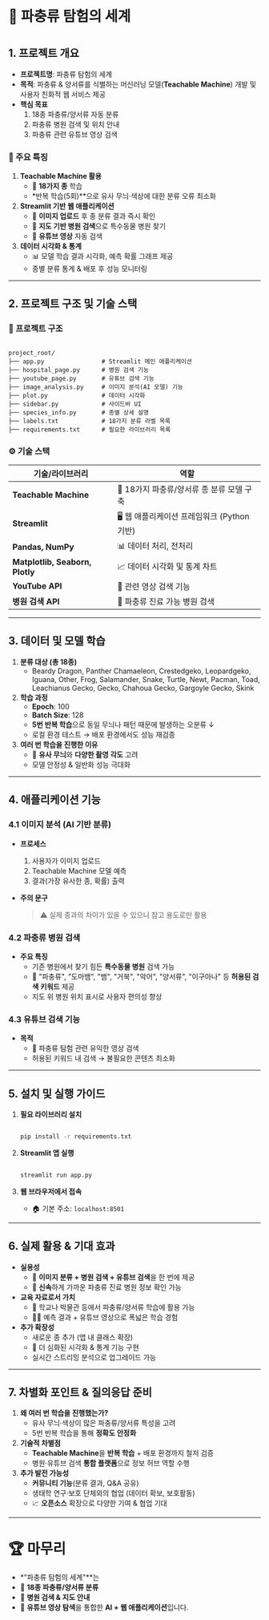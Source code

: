 # 🦎 **파충류 탐험의 세계**


#
#

## 1. 프로젝트 개요

- **프로젝트명**: 파충류 탐험의 세계
- **목적**: 파충류 & 양서류를 식별하는 머신러닝 모델(**Teachable Machine**) 개발 및 사용자 친화적 웹 서비스 제공
- **핵심 목표**
    1. 18종 파충류/양서류 자동 분류
    2. 파충류 병원 검색 및 위치 안내
    3. 파충류 관련 유튜브 영상 검색

### 🎉 주요 특징

1. **Teachable Machine 활용**
    - 🦎 **18가지 종** 학습
    - *반복 학습(5회)**으로 유사 무늬·색상에 대한 분류 오류 최소화
2. **Streamlit 기반 웹 애플리케이션**
    - 📸 **이미지 업로드** 후 종 분류 결과 즉시 확인
    - 🏥 **지도 기반 병원 검색**으로 특수동물 병원 찾기
    - 🎥 **유튜브 영상** 자동 검색
3. **데이터 시각화 & 통계**
    - 📊 모델 학습 결과 시각화, 예측 확률 그래프 제공
    - 종별 분류 통계 & 배포 후 성능 모니터링

---

## 2. 프로젝트 구조 및 기술 스택

### 📂 프로젝트 구조

```

project_root/
├── app.py                # Streamlit 메인 애플리케이션
├── hospital_page.py      # 병원 검색 기능
├── youtube_page.py       # 유튜브 검색 기능
├── image_analysis.py     # 이미지 분석(AI 모델) 기능
├── plot.py               # 데이터 시각화
├── sidebar.py            # 사이드바 UI
├── species_info.py       # 종별 상세 설명
├── labels.txt            # 18가지 분류 라벨 목록
├── requirements.txt      # 필요한 라이브러리 목록

```

### ⚙️ 기술 스택

| 기술/라이브러리 | 역할 |
| --- | --- |
| **Teachable Machine** | 🦎 18가지 파충류/양서류 종 분류 모델 구축 |
| **Streamlit** | 🖥️ 웹 애플리케이션 프레임워크 (Python 기반) |
| **Pandas, NumPy** | 📊 데이터 처리, 전처리 |
| **Matplotlib, Seaborn, Plotly** | 📈 데이터 시각화 및 통계 차트 |
| **YouTube API** | 🎥 관련 영상 검색 기능 |
| **병원 검색 API** | 🏥 파충류 진료 가능 병원 검색 |

---

## 3. 데이터 및 모델 학습

1. **분류 대상 (총 18종)**
    - Beardy Dragon, Panther Chamaeleon, Crestedgeko, Leopardgeko, Iguana, Other, Frog, Salamander, Snake, Turtle, Newt, Pacman, Toad, Leachianus Gecko, Gecko, Chahoua Gecko, Gargoyle Gecko, Skink
2. **학습 과정**
    - **Epoch**: 100
    - **Batch Size**: 128
    - **5번 반복 학습**으로 동일 무늬나 패턴 때문에 발생하는 오분류 ↓
    - 로컬 환경 테스트 → 배포 환경에서도 성능 재검증
3. **여러 번 학습을 진행한 이유**
    - 🐍 **유사 무늬**와 **다양한 촬영 각도** 고려
    - 모델 안정성 & 일반화 성능 극대화

---

## 4. 애플리케이션 기능

### 4.1 이미지 분석 (AI 기반 분류)

- **프로세스**
    1. 사용자가 이미지 업로드
    2. Teachable Machine 모델 예측
    3. 결과(가장 유사한 종, 확률) 출력
- **주의 문구**
    
    > ⚠️ 실제 종과의 차이가 있을 수 있으니 참고 용도로만 활용
    > 

### 4.2 파충류 병원 검색

- **주요 특징**
    - 기존 병원에서 찾기 힘든 **특수동물 병원** 검색 가능
    - 🎯 "파충류", "도마뱀", "뱀", "거북", "악어", "양서류", "이구아나" 등 **허용된 검색 키워드** 제공
    - 지도 위 병원 위치 표시로 사용자 편의성 향상

### 4.3 유튜브 검색 기능

- **목적**
    - 🎥 파충류 탐험 관련 유익한 영상 검색
    - 허용된 키워드 내 검색 → 불필요한 콘텐츠 최소화

---

## 5. 설치 및 실행 가이드

1. **필요 라이브러리 설치**
    
    ```bash
    
    pip install -r requirements.txt
    
    ```
    
2. **Streamlit 앱 실행**
    
    ```bash
    
    streamlit run app.py
    
    ```
    
3. **웹 브라우저에서 접속**
    - 🏠 기본 주소: `localhost:8501`

---

## 6. 실제 활용 & 기대 효과

- **실용성**
    - 📸 **이미지 분류 + 병원 검색 + 유튜브 검색**을 한 번에 제공
    - 🏥 **신속**하게 가까운 파충류 진료 병원 정보 확인 가능
- **교육 자료로서 가치**
    - 🦎 학교나 박물관 등에서 파충류/양서류 학습에 활용 가능
    - 🧑‍🔬 예측 결과 + 유튜브 영상으로 폭넓은 학습 경험
- **추가 확장성**
    - 새로운 종 추가 (앱 내 클래스 확장)
    - 🐢 더 심화된 시각화 & 통계 기능 구현
    - 실시간 스트리밍 분석으로 업그레이드 가능

---

## 7. 차별화 포인트 & 질의응답 준비

1. **왜 여러 번 학습을 진행했는가?**
    - 유사 무늬·색상이 많은 파충류/양서류 특성을 고려
    - 5번 반복 학습을 통해 **정확도 안정화**
2. **기술적 차별점**
    - **Teachable Machine**을 **반복 학습** + 배포 환경까지 철저 검증
    - 병원·유튜브 검색 **통합 플랫폼**으로 정보 허브 역할 수행
3. **추가 발전 가능성**
    - **커뮤니티 기능**(분류 결과, Q&A 공유)
    - 생태학 연구·보호 단체와의 협업 (데이터 확보, 보호활동)
    - 📈 **오픈소스** 확장으로 다양한 기여 & 협업 기대

---

# 🏆 **마무리**

- *"파충류 탐험의 세계"**는
- 🦎 **18종 파충류/양서류 분류**
- 🏥 **병원 검색 & 지도 안내**
- 🎥 **유튜브 영상 탐색**을 통합한 **AI + 웹 애플리케이션**입니다.
